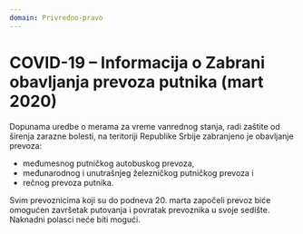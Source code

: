 ```yaml
---
domain: Privredno-pravo
---
```


# COVID-19 – Informacija o Zabrani obavljanja prevoza putnika (mart 2020)

Dopunama uredbe o merama za vreme vanrednog stanja, radi zaštite od širenja zarazne bolesti, na teritoriji Republike Srbije zabranjeno je obavljanje prevoza:

- međumesnog putničkog autobuskog prevoza,
- međunarodnog i unutrašnjeg železničkog putničkog prevoza i
- rečnog prevoza putnika.

Svim prevoznicima koji su do podneva 20. marta započeli prevoz biće omogućen završetak putovanja i povratak prevoznika u svoje sedište. Naknadni polasci neće biti mogući.

